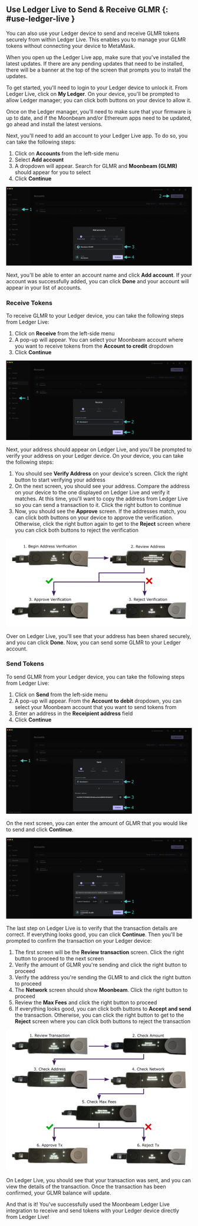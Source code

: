## Use Ledger Live to Send & Receive GLMR {: #use-ledger-live }

You can also use your Ledger device to send and receive GLMR tokens securely from within Ledger Live. This enables you to manage your GLMR tokens without connecting your device to MetaMask.

When you open up the Ledger Live app, make sure that you've installed the latest updates. If there are any pending updates that need to be installed, there will be a banner at the top of the screen that prompts you to install the updates.

To get started, you'll need to login to your Ledger device to unlock it. From Ledger Live, click on **My Ledger**. On your device, you'll be prompted to allow Ledger manager; you can click both buttons on your device to allow it.

Once on the Ledger manager, you'll need to make sure that your firmware is up to date, and if the Moonbeam and/or Ethereum apps need to be updated, go ahead and install the latest versions.

Next, you'll need to add an account to your Ledger Live app. To do so, you can take the following steps:

1. Click on **Accounts** from the left-side menu
2. Select **Add account**
3. A dropdown will appear. Search for GLMR and **Moonbeam (GLMR)** should appear for you to select
4. Click **Continue**

![Add account to Ledger Live](/images/tokens/connect/ledger/moonbeam/ledger-12.webp)

Next, you'll be able to enter an account name and click **Add account**. If your account was successfully added, you can click **Done** and your account will appear in your list of accounts.

### Receive Tokens

To receive GLMR to your Ledger device, you can take the following steps from Ledger Live:

1. Click on **Receive** from the left-side menu
2. A pop-up will appear. You can select your Moonbeam account where you want to receive tokens from the **Account to credit** dropdown
3. Click **Continue**

![Verify receiving address in Ledger Live](/images/tokens/connect/ledger/moonbeam/ledger-13.webp)

Next, your address should appear on Ledger Live, and you'll be prompted to verify your address on your Ledger device. On your device, you can take the following steps:

1. You should see **Verify Address** on your device's screen. Click the right button to start verifying your address
2. On the next screen, you should see your address. Compare the address on your device to the one displayed on Ledger Live and verify it matches. At this time, you'll want to copy the address from Ledger Live so you can send a transaction to it. Click the right button to continue
3. Now, you should see the **Approve** screen. If the addresses match, you can click both buttons on your device to approve the verification. Otherwise, click the right button again to get to the **Reject** screen where you can click both buttons to reject the verification

![Verify receiving address on Ledger device](/images/tokens/connect/ledger/moonbeam/ledger-14.webp)

Over on Ledger Live, you'll see that your address has been shared securely, and you can click **Done**. Now, you can send some GLMR to your Ledger account.

### Send Tokens

To send GLMR from your Ledger device, you can take the following steps from Ledger Live:

1. Click on **Send** from the left-side menu
2. A pop-up will appear. From the **Account to debit** dropdown, you can select your Moonbeam account that you want to send tokens from
3. Enter an address in the **Receipient address** field
4. Click **Continue**

![Send transaction in Ledger Live](/images/tokens/connect/ledger/moonbeam/ledger-15.webp)

On the next screen, you can enter the amount of GLMR that you would like to send and click **Continue**.

![Enter amount to send in Ledger Live](/images/tokens/connect/ledger/moonbeam/ledger-16.webp)

The last step on Ledger Live is to verify that the transaction details are correct. If everything looks good, you can click **Continue**. Then you'll be prompted to confirm the transaction on your Ledger device:

1. The first screen will be the **Review transaction** screen. Click the right button to proceed to the next screen
2. Verify the amount of GLMR you're sending and click the right button to proceed
3. Verify the address you're sending the GLMR to and click the right button to proceed
4. The **Network** screen should show **Moonbeam**. Click the right button to proceed
5. Review the **Max Fees** and click the right button to proceed
6. If everything looks good, you can click both buttons to **Accept and send** the transaction. Otherwise, you can click the right button to get to the **Reject** screen where you can click both buttons to reject the transaction

![Send transaction from Ledger device](/images/tokens/connect/ledger/moonbeam/ledger-17.webp)

On Ledger Live, you should see that your transaction was sent, and you can view the details of the transaction. Once the transaction has been confirmed, your GLMR balance will update.

And that is it! You've successfully used the Moonbeam Ledger Live integration to receive and send tokens with your Ledger device directly from Ledger Live!